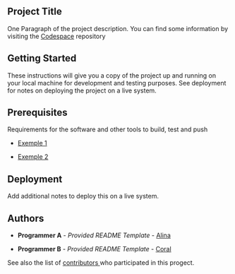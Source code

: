 ## **Project Title**
One Paragraph of the project description.
You can find some information by visiting the [Codespace](https://github.com/cod3spac3Academy?tab=repositories) repository

## **Getting Started**

These instructions will give you a copy of the project up and running on your local machine for development and testing purposes. See deployment for notes on deploying the project on a live system.


## **Prerequisites**

Requirements for the software and other tools to build, test and push

- [Exemple 1](https://www.example.com)


- [Exemple 2](https://www.example.com)

## **Deployment**

Add additional notes to deploy this on a live system.

## **Authors**

- **Programmer A** - *Provided README Template* - [ Alina ](https://github.com/AlinaDorosh-dev)

- **Programmer B** - *Provided README Template* - [ Coral ](https://github.com/CoralRGE)

See also the list of [ contributors ](https://github.com/AlinaDorosh-dev/todo-list/graphs/contributors) who participated in this progect.

